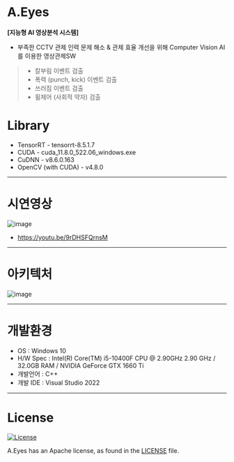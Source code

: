 # A.Eyes

__[지능형 AI 영상분석 시스템]__

 * 부족한 CCTV 관제 인력 문제 해소 & 관제 효율 개선을 위해 Computer Vision AI 를 이용한 영상관제SW
> - 칼부림 이벤트 검출
> - 폭력 (punch, kick) 이벤트 검출
> - 쓰러짐 이벤트 검출  
> - 휠체어 (사회적 약자) 검출 



# Library
- TensorRT - tensorrt-8.5.1.7
- CUDA - cuda_11.8.0_522.06_windows.exe
- CuDNN - v8.6.0.163
- OpenCV (with CUDA)  - v4.8.0
-------------------------------------------------  
# 시연영상
![image](https://github.com/chips36/A.Eyes/assets/25604788/9a37cb35-c865-4b5e-9e48-6dbb5e837ac8)


- https://youtu.be/9rDHSFQrnsM
------------------------------------------------- 
# 아키텍처
![image](https://github.com/chips36/A.Eyes/assets/25604788/ea8af7bd-d3c8-4043-a538-8c8535ab6df8)

------------------------------------------------- 
# 개발환경
- OS : Windows 10
 - H/W Spec :  Intel(R) Core(TM) i5-10400F CPU @ 2.90GHz   2.90 GHz / 32.0GB RAM / NVIDIA GeForce GTX 1660 Ti
- 개발언어 : C++  
- 개발 IDE : Visual Studio 2022
------------------------------------------------- 
# License
[![License](https://img.shields.io/badge/License-Apache_2.0-blue.svg)](https://opensource.org/licenses/Apache-2.0)

A.Eyes has an Apache license, as found in the [LICENSE] file.


[LICENSE]: https://github.com/chips36/A.Eyes/blob/main/LICENSE

